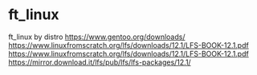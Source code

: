 # ft_linux
ft_linux by distro
https://www.gentoo.org/downloads/
https://www.linuxfromscratch.org/lfs/downloads/12.1/LFS-BOOK-12.1.pdf
https://www.linuxfromscratch.org/lfs/downloads/12.1/LFS-BOOK-12.1.pdf
https://mirror.download.it/lfs/pub/lfs/lfs-packages/12.1/
